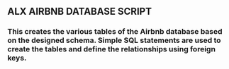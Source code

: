 ## ALX AIRBNB DATABASE SCRIPT

### This creates the various tables of the Airbnb database based on the designed schema. Simple SQL statements are used to create the tables and define the relationships using foreign keys.